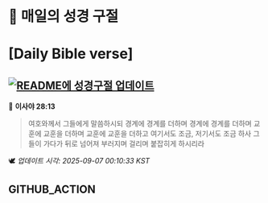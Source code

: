 # 🙏 매일의 성경 구절
# [Daily Bible verse]
## [![README에 성경구절 업데이트](https://github.com/DONGSUKA/first_test/actions/workflows/update-readme-bible.yml/badge.svg)](https://github.com/DONGSUKA/first_test/actions/workflows/update-readme-bible.yml)
<!-- START_BIBLE_VERSE -->
📖 **이사야 28:13**
> 여호와께서 그들에게 말씀하시되 경계에 경계를 더하며 경계에 경계를 더하며 교훈에 교훈을 더하며 교훈에 교훈을 더하고 여기서도 조금, 저기서도 조금 하사 그들이 가다가 뒤로 넘어져 부러지며 걸리며 붙잡히게 하시리라

🕊️ _업데이트 시각: 2025-09-07 00:10:33 KST_
  <!-- END_BIBLE_VERSE -->
## GITHUB_ACTION

